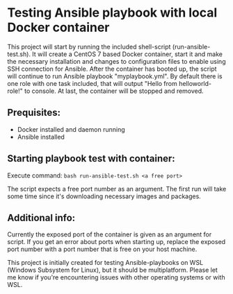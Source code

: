 # Testing Ansible playbook with local Docker container

This project will start by running the included shell-script (run-ansible-test.sh). It will create a CentOS 7 based Docker container, start it and make the necessary installation and changes to configuration files to enable using SSH connection for Ansible. After the container has booted up, the script will continue to run Ansible playbook "myplaybook.yml". By default there is one role with one task included, that will output "Hello from helloworld-role!" to console. At last, the container will be stopped and removed.

## Prequisites:
- Docker installed and daemon running
- Ansible installed

## Starting playbook test with container:
Execute command: ```bash run-ansible-test.sh <a free port>```

The script expects a free port number as an argument.
The first run will take some time since it's downloading necessary images and packages.

## Additional info:
Currently the exposed port of the container is given as an argument for script. If you get an error about ports when starting up, replace the exposed port number with a port number that is free on your host machine.

This project is initially created for testing Ansible-playbooks on WSL (Windows Subsystem for Linux), but it should be multiplatform. Please let me know if you're encountering issues with other operating systems or with WSL.
